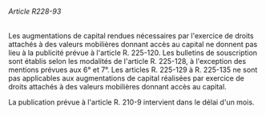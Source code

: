 ###### Article R228-93

Les augmentations de capital rendues nécessaires par l'exercice de droits attachés à des valeurs mobilières donnant accès au capital ne donnent pas lieu à la publicité prévue à l'article R. 225-120. Les bulletins de souscription sont établis selon les modalités de l'article R. 225-128, à l'exception des mentions prévues aux 6° et 7°. Les articles R. 225-129 à R. 225-135 ne sont pas applicables aux augmentations de capital réalisées par exercice de droits attachés à des valeurs mobilières donnant accès au capital.

La publication prévue à l'article R. 210-9 intervient dans le délai d'un mois.

